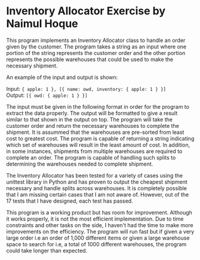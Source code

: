 # Inventory Allocator Exercise by Naimul Hoque
This program implements an Inventory Allocator class to handle an order given by the customer. The program takes a string as an input where one portion of the string represents the customer order and the other portion represents the possible warehouses that could be used to make the necessary shipment.

An example of the input and output is shown:

Input: `{ apple: 1 }, [{ name: owd, inventory: { apple: 1 } }]`  
Output: `[{ owd: { apple: 1 } }]`

The input must be given in the following format in order for the program to extract the data properly. The output will be formatted to give a result similar to that shown in the output on top. The program will take the customer order and return the necessary warehouses to complete the shipment. It is assummed that the warehouses are pre-sorted from least cost to greatest cost. The program is capable of returning a string indicating which set of warehouses will result in the least amount of cost. In addition, in some instances, shipments from multiple warehouses are required to complete an order. The program is capable of handling such splits to determining the warehouses needed to complete shipment. 

The Inventory Allocator has been tested for a variety of cases using the unittest library in Python and has proven to output the cheapest shipment necessary and handle splits across warehouses. It is completely possible that I am missing certain cases that I am not aware of. However, out of the 17 tests that I have designed, each test has passed.

This program is a working product but has room for improvement. Although it works properly, it is not the most efficient implementation. Due to time constraints and other tasks on the side, I haven't had the time to make more improvements on the efficiency. The program will run fast but if given a very large order i.e an order of 1,000 different items or given a large warehouse space to search for i.e, a total of 1000 different warehouses, the program could take longer than expected.
